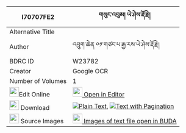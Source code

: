 |I70707FE2|གསུང་འབུམ། ཡེ་ཤེས་རྡོ་རྗེ། 
| --- | --- 
|Alternative Title |
|Author| འབྲུག་ཆེན ༠༡་གཙང་པ་རྒྱ་རས་ཡེ་ཤེས་རྡོ་རྗེ།
|BDRC ID | W23782
|Creator | Google OCR
|Number of Volumes| 1
|<img width="25" src="https://img.icons8.com/color/25/000000/edit-property.png">Edit Online| [<img width="25" src="https://avatars.githubusercontent.com/u/45091458?s=200&v=4"> Open in Editor](http://editor.openpecha.org/I70707FE2)
|<img width="25" src="https://img.icons8.com/fluent/48/000000/download-2.png"/>  Download | [![](https://img.icons8.com/color/20/000000/txt.png)Plain Text](https://github.com/Openpecha/I70707FE2/releases/download/v1/sungbum_yeshe_dorje_plain_I70707FE2.zip), [![](https://img.icons8.com/color/20/000000/txt.png)Text with Pagination](https://github.com/Openpecha/I70707FE2/releases/download/v1/sungbum_yeshe_dorje_pages_I70707FE2.zip)
|<img width="25" src="https://img.icons8.com/plasticine/100/000000/pictures-folder.png"/>  Source Images | [<img width="25" src="https://library.bdrc.io/icons/BUDA-small.svg"> Images of text file open in BUDA](https://library.bdrc.io/show/bdr:W23782)
